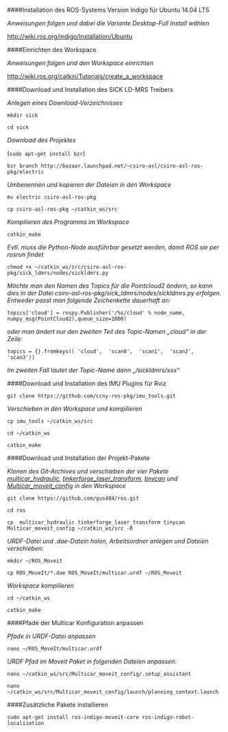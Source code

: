 ####Installation des ROS-Systems Version Indigo für Ubuntu 14.04 LTS

*Anweisungen folgen und dabei die Variante Desktop-Full Install wählen*

http://wiki.ros.org/indigo/Installation/Ubuntu

####Einrichten des Workspace

*Anweisungen folgen und den Workspace einrichten*

http://wiki.ros.org/catkin/Tutorials/create_a_workspace

####Download und Installation des SICK LD-MRS Treibers

*Anlegen eines Download-Verzeichnisses*

`mkdir sick`

`cd sick`

*Download des Projektes*

(`sudo apt-get install bzr`)

`bzr branch http://bazaar.launchpad.net/~csiro-asl/csiro-asl-ros-pkg/electric`

*Umbenennen und kopieren der Dateien in den Workspace*

`mv electric csiro-asl-ros-pkg`

`cp csiro-asl-ros-pkg ~/catkin_ws/src`

*Kompilieren des Programms im Workspace*

`catkin_make`

*Evtl. muss die Python-Node ausführbar gesetzt werden, damit ROS sie per rosrun findet*

`chmod +x ~/catkin_ws/src/csiro-asl-ros-pkg/sick_ldmrs/nodes/sickldmrs.py`

*Möchte man den Namen des Topics für die Pointcloud2 ändern, so kann dies in der Datei csiro-asl-ros-pkg/sick_ldmrs/nodes/sickldmrs.py erfolgen. Entweder passt man folgende Zeichenkette dauerhaft an:*

`topics['cloud'] = rospy.Publisher('/%s/cloud' % node_name,
                                      numpy_msg(PointCloud2),queue_size=1000)`
                                      
*oder man ändert nur den zweiten Teil des Topic-Namen „cloud“ in der Zeile:*

`topics = {}.fromkeys(( 'cloud',  'scan0',  'scan1',  'scan2',  'scan3'))`

*Im zweiten Fall lautet der Topic-Name dann „/sickldmrs/xxx“*

####Download und Installation des IMU Plugins für Rviz

`git clone https://github.com/ccny-ros-pkg/imu_tools.git`

*Verschieben in den Workspace und kompilieren*

`cp imu_tools ~/catkin_ws/src`

`cd ~/catkin_ws`

`catkin_make`

####Download und Installation der Projekt-Pakete

*Klonen des Git-Archives und verschieben der vier Pakete [multicar_hydraulic](https://github.com/gus484/ros/tree/master/multicar_hydraulic), [tinkerforge_laser_transform](https://github.com/gus484/ros/tree/master/tinkerforge_laser_transform), [tinycan](https://github.com/gus484/ros/tree/master/tinycan) und [Multicar_moveit_config](https://github.com/gus484/ros/tree/master/Multicar_moveit_config) in den Workspace*

`git clone https://github.com/gus484/ros.git`

`cd ros`

`cp  multicar_hydraulic tinkerforge_laser_transform tinycan Multicar_moveit_config ~/catkin_ws/src -R`

*URDF-Datei und .dae-Datein holen, Arbeitsordner anlegen und Dateien verschieben:*

`mkdir ~/ROS_Moveit`

`cp ROS_MoveIt/*.dae ROS_MoveIt/multicar.urdf ~/ROS_Moveit`

*Workspace kompilieren*

`cd ~/catkin_ws`

`catkin_make`

####Pfade der Multicar Konfiguration anpassen

*Pfade in URDF-Datei anpassen*

`nano ~/ROS_MoveIt/multicar.urdf`

*URDF Pfad im Moveit Paket in folgenden Dateien anpassen:*

`nano ~/catkin_ws/src/Multicar_moveit_config/.setup_assistant`

`nano ~/catkin_ws/src/Multicar_moveit_config/launch/planning_context.launch`

####Zusätzliche Pakete installieren

`sudo apt-get install ros-indigo-moveit-core ros-indigo-robot-localization`
